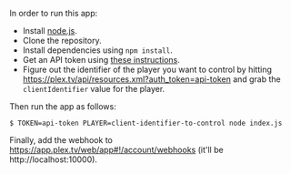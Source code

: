In order to run this app:
 
- Install [node.js](https://nodejs.org/en/).
- Clone the repository.
- Install dependencies using `npm install`.
- Get an API token using [these instructions](https://forums.plex.tv/discussion/129922/how-to-request-a-x-plex-token-token-for-your-app/p1).
- Figure out the identifier of the player you want to control by hitting https://plex.tv/api/resources.xml?auth_token=api-token and grab the `clientIdentifier` value for the player.

Then run the app as follows:

```
$ TOKEN=api-token PLAYER=client-identifier-to-control node index.js
```

Finally, add the webhook to https://app.plex.tv/web/app#!/account/webhooks (it'll be http://localhost:10000).
